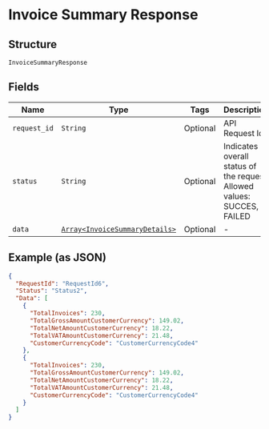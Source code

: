 
# Invoice Summary Response

## Structure

`InvoiceSummaryResponse`

## Fields

| Name | Type | Tags | Description |
|  --- | --- | --- | --- |
| `request_id` | `String` | Optional | API Request Id |
| `status` | `String` | Optional | Indicates overall status of the request. Allowed values: SUCCES, FAILED |
| `data` | [`Array<InvoiceSummaryDetails>`](../../doc/models/invoice-summary-details.md) | Optional | - |

## Example (as JSON)

```json
{
  "RequestId": "RequestId6",
  "Status": "Status2",
  "Data": [
    {
      "TotalInvoices": 230,
      "TotalGrossAmountCustomerCurrency": 149.02,
      "TotalNetAmountCustomerCurrency": 18.22,
      "TotalVATAmountCustomerCurrency": 21.48,
      "CustomerCurrencyCode": "CustomerCurrencyCode4"
    },
    {
      "TotalInvoices": 230,
      "TotalGrossAmountCustomerCurrency": 149.02,
      "TotalNetAmountCustomerCurrency": 18.22,
      "TotalVATAmountCustomerCurrency": 21.48,
      "CustomerCurrencyCode": "CustomerCurrencyCode4"
    }
  ]
}
```

